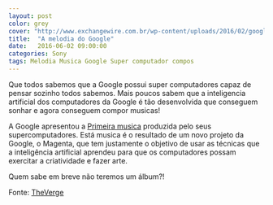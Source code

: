 ```yaml
---
layout: post
color: grey
cover: "http://www.exchangewire.com.br/wp-content/uploads/2016/02/google.jpg"
title:  "A melodia do Google"
date:   2016-06-02 09:00:00
categories: Sony
tags: Melodia Musica Google Super computador compos
---
```

Que todos sabemos que a Google possui super computadores capaz de pensar sozinho todos sabemos. Mais poucos sabem que a inteligencia artificial dos computadores da Google é tão desenvolvida que conseguem sonhar e agora conseguem compor musicas!

A Google apresentou a <a href="https://cdn2.vox-cdn.com/uploads/chorus_asset/file/6577761/Google_-_Magenta_music_sample.0.mp3">Primeira musica</a> produzida pelo seus supercomputadores. Está musica é o resultado de um novo projeto da Google, o Magenta, que tem justamente o objetivo de usar as técnicas que a inteligência artificial aprendeu para que os computadores possam exercitar a criatividade e fazer arte.

Quem sabe em breve não teremos um álbum?!

Fonte: <a href="http://www.theverge.com/2016/6/1/11829678/google-magenta-melody-art-generative-artificial-intelligence">TheVerge</a>

<script async src="//pagead2.googlesyndication.com/pagead/js/adsbygoogle.js"></script>
<!-- Final_texto_okgnow -->
<ins class="adsbygoogle"
     style="display:block"
     data-ad-client="ca-pub-7837358846130941"
     data-ad-slot="9265933715"
     data-ad-format="auto"></ins>
<script>
(adsbygoogle = window.adsbygoogle || []).push({});
</script>
